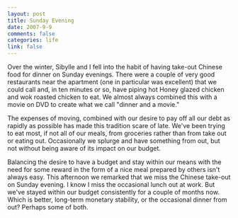 ```yaml
--- 
layout: post
title: Sunday Evening
date: 2007-9-9
comments: false
categories: life
link: false
---
```

Over the winter, Sibylle and I fell into the habit of having take-out Chinese food for dinner on Sunday evenings.  There were a couple of very good restaurants near the apartment (one in particular was excellent) that we could call and, in ten minutes or so, have piping hot Honey glazed chicken and wok roasted chicken to eat.  We almost always combined this with a movie on DVD to create what we call "dinner and a movie."

The expenses of moving, combined with our desire to pay off all our debt as rapidly as possible has made this tradition scare of late.  We've been trying to eat most, if not all of our meals, from groceries rather than from take out or eating out.  Occasionally we splurge and have something from out, but not without being aware of its impact on our budget.

Balancing the desire to have a budget and stay within our means with the need for some reward in the form of a nice meal prepared by others isn't always easy.  This afternoon we remarked that we miss the Chinese take-out on Sunday evening.  I know I miss the occasional lunch out at work.  But we've stayed within our budget consistently for a couple of months now. Which is better, long-term monetary stability, or the occasional dinner from out?  Perhaps some of both.
